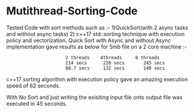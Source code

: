 # Mutithread-Sorting-Code

Tested Code with sort methods such as :-
1)QuickSort(with 2 async tasks and without async tasks)
2) c++17 std::sorting technique with execution policy and vectorization.
Quick Sort with Async and without Async implementation gave results as below for 5mb file on a 2 core machine :-
                  
                          2 threads    4threads     6 threads
                          214 secs	    220 secs	   245 secs
                          80.7 secs	    132 secs	   148 secs


c++17 sorting algorithm with execution policy gave an amazing execution speed of 62 seconds.

With No Sort and just writing the exisiting input file onto output file was executed in 45 seconds.


